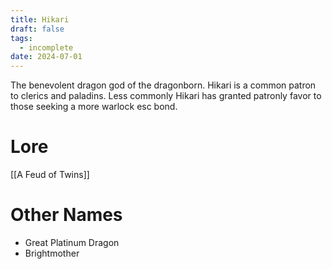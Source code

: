 ```yaml
---
title: Hikari
draft: false
tags:
  - incomplete
date: 2024-07-01
---
```

The benevolent dragon god of the dragonborn. Hikari is a common patron to clerics and paladins. Less commonly Hikari has granted patronly favor to those seeking a more warlock esc bond.

# Lore
[[A Feud of Twins]]
# Other Names
- Great Platinum Dragon
- Brightmother